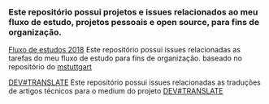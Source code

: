 
### Este repositório possui projetos e issues relacionados ao meu fluxo de estudo, projetos pessoais e open source, para fins de organização. 

[Fluxo de estudos 2018](https://github.com/felipedotcom/WorkFlow/projects/3) Este repositório possui issues relacionadas as tarefas do meu fluxo de estudo para fins de organização.
baseado no repositório do [mstuttgart](https://github.com/mstuttgart/my-study-workflow)

[DEV#TRANSLATE](https://github.com/felipedotcom/WorkFlow/projects/1) Este repositório possui issues relacionadas as traduções de 
artigos técnicos para o medium do projeto [DEV#TRANSLATE](https://github.com/devtranslate/devtranslate.github.io)
